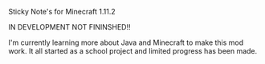 Sticky Note's for Minecraft 1.11.2

IN DEVELOPMENT NOT FININSHED!!

I'm currently learning more about Java and Minecraft to make this mod work. It all started as a school project and limited progress has been made.
